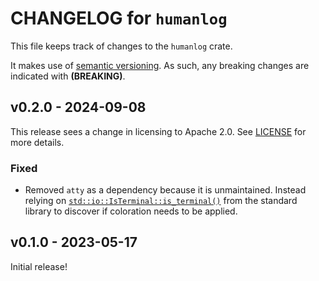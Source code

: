 # CHANGELOG for `humanlog`
This file keeps track of changes to the `humanlog` crate.

It makes use of [semantic versioning](https://semver.org). As such, any breaking changes are indicated with **(BREAKING)**.


## v0.2.0 - 2024-09-08
This release sees a change in licensing to Apache 2.0. See [LICENSE](./LICENSE) for more details.

### Fixed
- Removed `atty` as a dependency because it is unmaintained. Instead relying on [`std::io::IsTerminal::is_terminal()`](https://doc.rust-lang.org/stable/std/io/trait.IsTerminal.html#tymethod.is_terminal) from the standard library to discover if coloration needs to be applied.


## v0.1.0 - 2023-05-17
Initial release!

